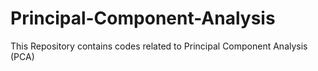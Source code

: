 # Principal-Component-Analysis

This Repository contains codes related to Principal Component Analysis (PCA)
